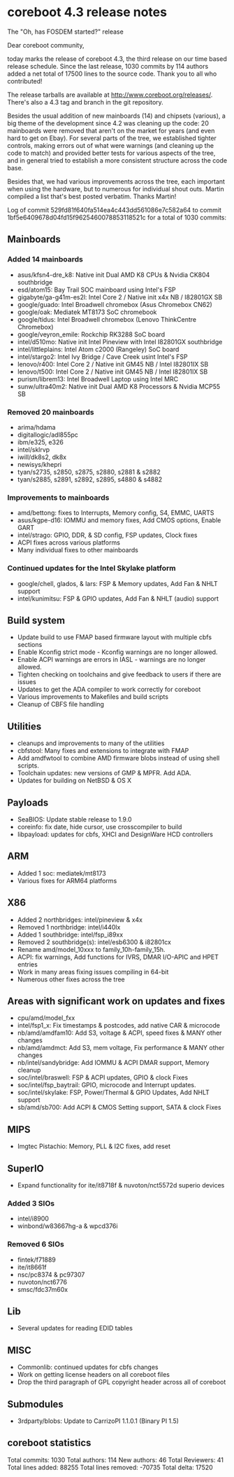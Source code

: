 coreboot 4.3 release notes
==========================

The "Oh, has FOSDEM started?" release

Dear coreboot community,

today marks the release of coreboot 4.3, the third release on our time
based release schedule. Since the last release, 1030 commits by 114
authors added a net total of 17500 lines to the source code. Thank you
to all who contributed!

The release tarballs are available at http://www.coreboot.org/releases/.
There's also a 4.3 tag and branch in the git repository.

Besides the usual addition of new mainboards (14) and chipsets
(various), a big theme of the development since 4.2 was cleaning up the
code: 20 mainboards were removed that aren't on the market for years
(and even hard to get on Ebay). For several parts of the tree, we
established tighter controls, making errors out of what were warnings
(and cleaning up the code to match) and provided better tests for
various aspects of the tree, and in general tried to establish a more
consistent structure across the code base.

Besides that, we had various improvements across the tree, each
important when using the hardware, but to numerous for individual shout
outs. Martin compiled a list that's best posted verbatim. Thanks Martin!

Log of commit 529fd81f640fa514ea4c443dd561086e7c582a64 to commit
1bf5e6409678d04fd15f9625460078853118521c for a total of 1030 commits:

Mainboards
----------

### Added 14 mainboards

* asus/kfsn4-dre_k8: Native init Dual AMD K8 CPUs & Nvidia CK804
  southbridge
* esd/atom15: Bay Trail SOC mainboard using Intel's FSP
* gigabyte/ga-g41m-es2l: Intel Core 2 / Native init x4x NB / I82801GX SB
* google/guado: Intel Broadwell chromebox (Asus Chromebox CN62)
* google/oak: Mediatek MT8173 SoC chromebook
* google/tidus: Intel Broadwell chromebox (Lenovo ThinkCentre Chromebox)
* google/veyron_emile: Rockchip RK3288 SoC board
* intel/d510mo: Native init Intel Pineview with Intel I82801GX
  southbridge
* intel/littleplains: Intel Atom c2000 (Rangeley) SoC board
* intel/stargo2: Intel Ivy Bridge / Cave Creek usint Intel's FSP
* lenovo/r400: Intel Core 2 / Native init GM45 NB / Intel I82801IX SB
* lenovo/t500: Intel Core 2 / Native init GM45 NB / Intel I82801IX SB
* purism/librem13: Intel Broadwell Laptop using Intel MRC
* sunw/ultra40m2: Native init Dual AMD K8 Processors & Nvidia MCP55 SB

### Removed 20 mainboards

* arima/hdama
* digitallogic/adl855pc
* ibm/e325, e326
* intel/sklrvp
* iwill/dk8s2, dk8x
* newisys/khepri
* tyan/s2735, s2850, s2875, s2880, s2881 & s2882
* tyan/s2885, s2891, s2892, s2895, s4880 & s4882

### Improvements to mainboards

* amd/bettong: fixes to Interrupts, Memory config, S4, EMMC, UARTS
* asus/kgpe-d16: IOMMU and memory fixes, Add CMOS options, Enable GART
* intel/strago: GPIO, DDR, & SD config, FSP updates, Clock fixes
* ACPI fixes across various platforms
* Many individual fixes to other mainboards

### Continued updates for the Intel Skylake platform

* google/chell, glados, & lars: FSP & Memory updates, Add Fan & NHLT
  support
* intel/kunimitsu: FSP & GPIO updates, Add Fan & NHLT (audio) support

Build system
------------
* Update build to use FMAP based firmware layout with multiple cbfs
  sections
* Enable Kconfig strict mode - Kconfig warnings are no longer allowed.
* Enable ACPI warnings are errors in IASL - warnings are no longer
  allowed.
* Tighten checking on toolchains and give feedback to users if there are
  issues
* Updates to get the ADA compiler to work correctly for coreboot
* Various improvements to Makefiles and build scripts
* Cleanup of CBFS file handling

Utilities
---------
* cleanups and improvements to many of the utilities
* cbfstool: Many fixes and extensions to integrate with FMAP
* Add amdfwtool to combine AMD firmware blobs instead of using shell
  scripts.
* Toolchain updates: new versions of GMP & MPFR. Add ADA.
* Updates for building on NetBSD & OS X

Payloads
--------
* SeaBIOS: Update stable release to 1.9.0
* coreinfo: fix date, hide cursor, use crosscompiler to build
* libpayload: updates for cbfs, XHCI and DesignWare HCD controllers

ARM
---
* Added 1 soc: mediatek/mt8173
* Various fixes for ARM64 platforms

X86
---
* Added 2 northbridges: intel/pineview & x4x
* Removed 1 northbridge: intel/i440lx
* Added 1 southbridge: intel/fsp_i89xx
* Removed 2 southbridge(s): intel/esb6300 & i82801cx
* Rename amd/model_10xxx to family_10h-family_15h.
* ACPI: fix warnings, Add functions for IVRS, DMAR I/O-APIC and HPET
  entries
* Work in many areas fixing issues compiling in 64-bit
* Numerous other fixes across the tree

Areas with significant work on updates and fixes
------------------------------------------------
* cpu/amd/model_fxx
* intel/fsp1_x: Fix timestamps & postcodes, add native CAR & microcode
* nb/amd/amdfam10: Add S3, voltage & ACPI, speed fixes & MANY other
  changes
* nb/amd/amdmct: Add S3, mem voltage, Fix performance & MANY other
  changes
* nb/intel/sandybridge: Add IOMMU & ACPI DMAR support, Memory cleanup
* soc/intel/braswell: FSP & ACPI updates, GPIO & clock Fixes
* soc/intel/fsp_baytrail: GPIO, microcode and Interrupt updates.
* soc/intel/skylake: FSP, Power/Thermal & GPIO Updates, Add NHLT support
* sb/amd/sb700: Add ACPI & CMOS Setting support, SATA & clock Fixes

MIPS
----
* Imgtec Pistachio: Memory, PLL & I2C fixes, add reset

SuperIO
-------
* Expand functionality for ite/it8718f & nuvoton/nct5572d superio
  devices

### Added 3 SIOs

* intel/i8900
* winbond/w83667hg-a & wpcd376i

### Removed 6 SIOs

* fintek/f71889
* ite/it8661f
* nsc/pc8374 & pc97307
* nuvoton/nct6776
* smsc/fdc37m60x

Lib
---
* Several updates for reading EDID tables

MISC
----
* Commonlib: continued updates for cbfs changes
* Work on getting license headers on all coreboot files
* Drop the third paragraph of GPL copyright header across all of
  coreboot

Submodules
----------
* 3rdparty/blobs: Update to CarrizoPI 1.1.0.1 (Binary PI 1.5)

coreboot statistics
-------------------
Total commits: 1030
Total authors: 114
New authors: 46
Total Reviewers: 41
Total lines added: 88255
Total lines removed: -70735
Total delta: 17520
